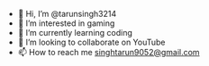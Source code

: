 - 👋 Hi, I’m @tarunsingh3214
- 👀 I’m interested in gaming 
- 🌱 I’m currently learning coding 
- 💞️ I’m looking to collaborate on YouTube 
- 📫 How to reach me singhtarun9052@gmail.com

<!---
tarunsingh3214/tarunsingh3214 is a ✨ special ✨ repository because its `README.md` (this file) appears on your GitHub profile.
You can click the Preview link to take a look at your changes.
--->

